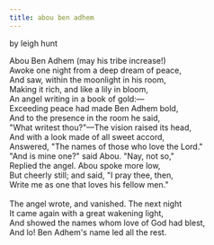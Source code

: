 ```yaml
---
title: abou ben adhem
---
```

by leigh hunt  
  
Abou Ben Adhem (may his tribe increase!)  
Awoke one night from a deep dream of peace,  
And saw, within the moonlight in his room,  
Making it rich, and like a lily in bloom,  
An angel writing in a book of gold:—  
Exceeding peace had made Ben Adhem bold,  
And to the presence in the room he said,  
"What writest thou?"—The vision raised its head,  
And with a look made of all sweet accord,  
Answered, "The names of those who love the Lord."  
"And is mine one?" said Abou. "Nay, not so,"  
Replied the angel. Abou spoke more low,  
But cheerly still; and said, "I pray thee, then,  
Write me as one that loves his fellow men."  
<br/>
The angel wrote, and vanished. The next night  
It came again with a great wakening light,  
And showed the names whom love of God had blest,  
And lo! Ben Adhem's name led all the rest. 
